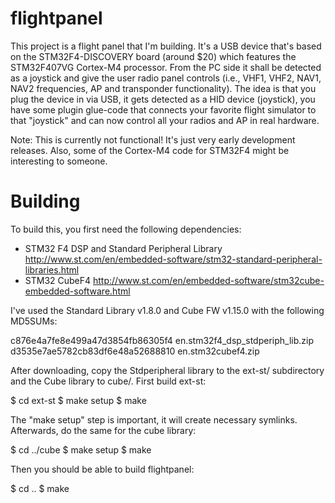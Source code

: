 flightpanel
===========

This project is a flight panel that I'm building. It's a USB device that's
based on the STM32F4-DISCOVERY board (around $20) which features the
STM32F407VG Cortex-M4 processor. From the PC side it shall be detected as a
joystick and give the user radio panel controls (i.e., VHF1, VHF2, NAV1, NAV2
frequencies, AP and transponder functionality).  The idea is that you plug the
device in via USB, it gets detected as a HID device (joystick), you have some
plugin glue-code that connects your favorite flight simulator to that
"joystick" and can now control all your radios and AP in real hardware.

Note: This is currently not functional! It's just very early development
releases. Also, some of the Cortex-M4 code for STM32F4 might be interesting to
someone.

Building
========
To build this, you first need the following dependencies:

  * STM32 F4 DSP and Standard Peripheral Library 
    http://www.st.com/en/embedded-software/stm32-standard-peripheral-libraries.html
  * STM32 CubeF4 
    http://www.st.com/en/embedded-software/stm32cube-embedded-software.html

I've used the Standard Library v1.8.0 and Cube FW v1.15.0 with the following MD5SUMs:

c876e4a7fe8e499a47d3854fb86305f4  en.stm32f4_dsp_stdperiph_lib.zip
d3535e7ae5782cb83df6e48a52688810  en.stm32cubef4.zip

After downloading, copy the Stdperipheral library to the ext-st/ subdirectory
and the Cube library to cube/. First build ext-st:

$ cd ext-st
$ make setup
$ make

The "make setup" step is important, it will create necessary symlinks.
Afterwards, do the same for the cube library:

$ cd ../cube
$ make setup
$ make

Then you should be able to build flightpanel:

$ cd ..
$ make
